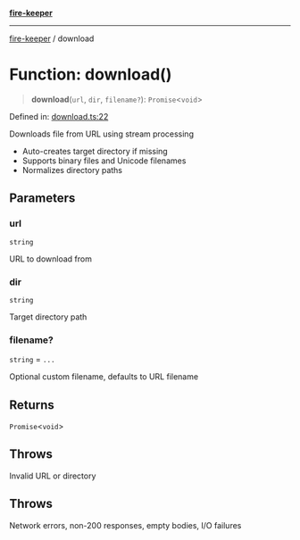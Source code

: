 [**fire-keeper**](../README.md)

***

[fire-keeper](../README.md) / download

# Function: download()

> **download**(`url`, `dir`, `filename?`): `Promise`\<`void`\>

Defined in: [download.ts:22](https://github.com/phonowell/fire-keeper/blob/main/src/download.ts#L22)

Downloads file from URL using stream processing
- Auto-creates target directory if missing
- Supports binary files and Unicode filenames
- Normalizes directory paths

## Parameters

### url

`string`

URL to download from

### dir

`string`

Target directory path

### filename?

`string` = `...`

Optional custom filename, defaults to URL filename

## Returns

`Promise`\<`void`\>

## Throws

Invalid URL or directory

## Throws

Network errors, non-200 responses, empty bodies, I/O failures
